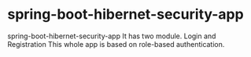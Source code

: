 # spring-boot-hibernet-security-app
spring-boot-hibernet-security-app
It has two module. Login and Registration
This whole app is based on role-based authentication.
